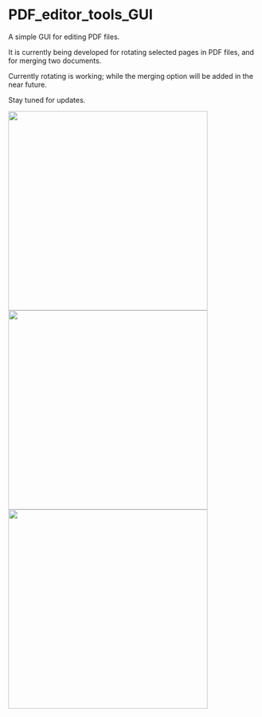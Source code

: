 # PDF_editor_tools_GUI

A simple GUI for editing PDF files. 

It is currently being developed for rotating selected pages in PDF files, and for merging two documents. 

Currently rotating is working; while the merging option will be added in the near future.

Stay tuned for updates. 

<img src="https://github.com/juliam98/PDF_editor_tools_GUI/assets/93785710/b20f2aae-a91c-4192-9d5c-2c9230d6ac23"  width="400" height="400">
<br>
<img src="https://github.com/juliam98/PDF_editor_tools_GUI/assets/93785710/35bd3bef-d751-4216-94e9-647e855b369b"  width="400" height="400">
<br>
<img src="https://github.com/juliam98/PDF_editor_tools_GUI/assets/93785710/7af32668-69d5-4228-b5e7-e5886f98d645"  width="400" height="400">
